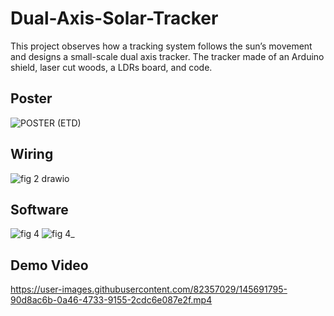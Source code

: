 # Dual-Axis-Solar-Tracker
This project observes how a tracking system follows the sun’s movement and designs a small-scale dual axis tracker.
The tracker made of an Arduino shield, laser cut woods, a LDRs board, and code.

## Poster
![POSTER (ETD)](https://user-images.githubusercontent.com/82357029/145689911-a6b3347a-dff9-45fd-a41a-48376cb81d82.jpg)

## Wiring
![fig  2 drawio](https://user-images.githubusercontent.com/82357029/145691609-6dd189c9-eace-4854-9ca2-1d82852bcb21.png)

## Software
![fig  4](https://user-images.githubusercontent.com/82357029/145691624-9f203e6e-9e5f-4de6-9f28-ea645650e689.png)
![fig  4_](https://user-images.githubusercontent.com/82357029/145691630-bc1e9db5-d6d5-44cb-a0db-9ed3ebf3e0ec.png)

## Demo Video 
https://user-images.githubusercontent.com/82357029/145691795-90d8ac6b-0a46-4733-9155-2cdc6e087e2f.mp4


